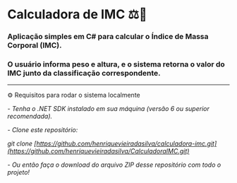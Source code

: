 # Calculadora de IMC ⚖️💪
### Aplicação simples em C# para calcular o Índice de Massa Corporal (IMC).  
### O usuário informa peso e altura, e o sistema retorna o valor do IMC junto da classificação correspondente.

---

⚙️ Requisitos para rodar o sistema localmente  

_- Tenha o .NET SDK instalado em sua máquina (versão 6 ou superior recomendada)._  

_- Clone este repositório:_  

_git clone [https://github.com/henriquevieiradasilva/calculadora-imc.git](https://github.com/henriquevieiradasilva/CalculadoraIMC.git)_

_- Ou então faça o download do arquivo ZIP desse repositório com todo o projeto!_  
